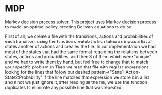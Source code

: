 # MDP
Markov decision process solver.
This project uses Markov decision process to model an optimal policy, creating Bellman equations to do so.

First of all, we create a file with the transitions, actions and probabilities of each transition, using the function createtxt which takes as inputs a list of states another of actions and creates the file.
In our implementation we had most of the states that had the same format regarding the relations between states, actions and probabilities, and then 3 of them which were "unique" and we had to write them by hand, but feel free to change that to match your specific problem.\n
Then we read that file with regular expressions looking for the lines that follow our desired pattern->"State1-Action-State2:Probability" If the line matches that expression we store it in a list and if not we just ignore it, after reading all the file, we use the function duplicates to eliminate any possible line that was repeated.
